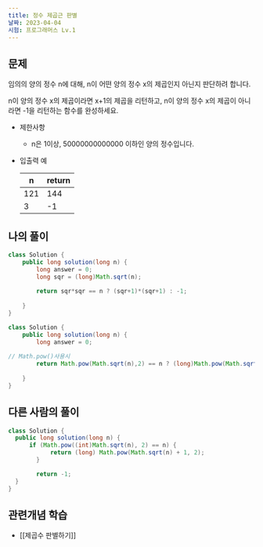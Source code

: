 ```yaml
---
title: 정수 제곱근 판별
날짜: 2023-04-04
시험: 프로그래머스 Lv.1
---
```

## 문제

임의의 양의 정수 n에 대해, n이 어떤 양의 정수 x의 제곱인지 아닌지 판단하려 합니다.

n이 양의 정수 x의 제곱이라면 x+1의 제곱을 리턴하고, n이 양의 정수 x의 제곱이 아니라면 -1을 리턴하는 함수를 완성하세요.

- 제한사항
    - n은 1이상, 50000000000000 이하인 양의 정수입니다.
- 입출력 예
    
    
    | n | return |
    | --- | --- |
    | 121 | 144 |
    | 3 | -1 |

## 나의 풀이

```java
class Solution {
    public long solution(long n) {
        long answer = 0;
        long sqr = (long)Math.sqrt(n);
        
        return sqr*sqr == n ? (sqr+1)*(sqr+1) : -1;
        
    }
}
```

```java
class Solution {
    public long solution(long n) {
        long answer = 0;
        
// Math.pow()사용시
        return Math.pow(Math.sqrt(n),2) == n ? (long)Math.pow(Math.sqrt(n)+1,2) : -1;
        
    }
}
```

## 다른 사람의 풀이

```java
class Solution {
  public long solution(long n) {
      if (Math.pow((int)Math.sqrt(n), 2) == n) {
            return (long) Math.pow(Math.sqrt(n) + 1, 2);
        }

        return -1;
  }
}
```

## 관련개념 학습

- [[제곱수 판별하기]]